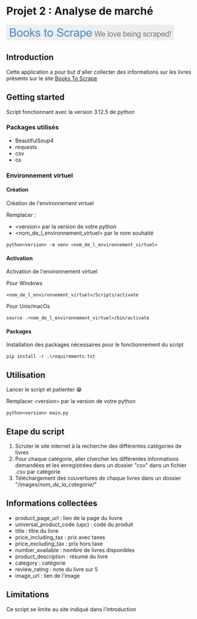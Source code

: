 # Projet 2 : Analyse de marché
  
<img src="readme.png"></img>

## Introduction

Cette application a pour but d'aller collecter des informations sur les livres présents sur le site [Books To Scrape](https://books.toscrape.com/index.html)

## Getting started

Script fonctionnant avec la version 3.12.5 de python

### Packages utilisés

- BeautifulSoup4
- requests
- csv
- os

### Environnement virtuel

#### Création

Création de l'environnement virtuel

Remplacer :  
- \<version> par la version de votre python
- <nom_de_l_environnement_virtuel> par le nom souhaité

```
python<version> -m venv <nom_de_l_environnement_virtuel>
```

#### Activation

Activation de l'environnement virtuel

Pour Windows
```
<nom_de_l_environnement_virtuel>/Scripts/activate
```

Pour Unix/macOs

```
source .<nom_de_l_environnement_virtuel>/bin/activate
```

#### Packages

Installation des packages nécessaires pour le fonctionnement du script

```
pip install -r .\requirements.txt
```

## Utilisation

Lancer le script et patienter 😁

Remplacer \<version> par la version de votre python
```
python<version> main.py
```

## Etape du script

1. Scruter le site internet à la recherche des différentes catégories de livres
2. Pour chaque catégorie, aller chercher les différentes informations demandées et les enregistrées dans un dossier "csv" dans un fichier .csv par catégorie
3. Téléchargement des couvertures de chaque livres dans un dossier "/images/*nom_de_la_categorie/*"

## Informations collectées

- product_page_url : lien de la page du liuvre
- universal_product_code (upc) : code du produit
- title : titre du livre
- price_including_tax : prix avec taxes
- price_excluding_tax : prix hors taxe
- number_available : nombre de livres disponibles
- product_description : résumé du livre
- category : catégorie
- review_rating : note du livre sur 5
- image_url : lien de l'image

## Limitations

Ce script se limite au site indiqué dans l'introduction